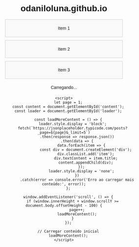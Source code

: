 # odaniloluna.github.io
<!DOCTYPE html>
<html lang="pt-BR">
<head>
    <meta charset="UTF-8">
    <meta name="viewport" content="width=device-width, initial-scale=1.0">
    <title>Scroll Infinito</title>
    <style>
        body {
            font-family: Arial, sans-serif;
            margin: 0;
            padding: 0;
            text-align: center;
        }
        .content {
            width: 80%;
            margin: 0 auto;
        }
        .item {
            border: 1px solid #ccc;
            margin: 10px;
            padding: 20px;
            background-color: #f9f9f9;
        }
        .loader {
            text-align: center;
            margin: 20px 0;
        }
    </style>
</head>
<body>
    <div class="content" id="content">
        <!-- Conteúdo inicial -->
        <div class="item">Item 1</div>
        <div class="item">Item 2</div>
        <div class="item">Item 3</div>
    </div>
    <div class="loader" id="loader">Carregando...</div>

    <script>
        let page = 1;
        const content = document.getElementById('content');
        const loader = document.getElementById('loader');

        const loadMoreContent = () => {
            loader.style.display = 'block';
            fetch(`https://jsonplaceholder.typicode.com/posts?_page=${page}&_limit=5`)
                .then(response => response.json())
                .then(data => {
                    data.forEach(item => {
                        const div = document.createElement('div');
                        div.classList.add('item');
                        div.textContent = item.title;
                        content.appendChild(div);
                    });
                    loader.style.display = 'none';
                })
                .catch(error => console.error('Erro ao carregar mais conteúdo:', error));
        };

        window.addEventListener('scroll', () => {
            if (window.innerHeight + window.scrollY >= document.body.offsetHeight - 100) {
                page++;
                loadMoreContent();
            }
        });

        // Carregar conteúdo inicial
        loadMoreContent();
    </script>
</body>
</html>
